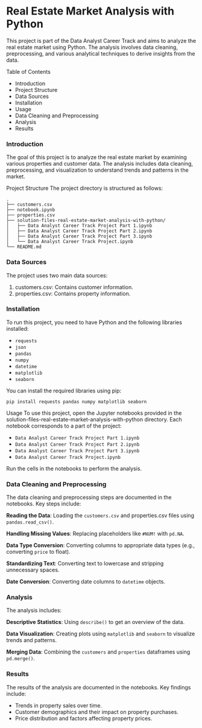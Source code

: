 # Real Estate Market Analysis with Python
This project is part of the Data Analyst Career Track and aims to analyze the real estate market using Python. The analysis involves data cleaning, preprocessing, and various analytical techniques to derive insights from the data.

Table of Contents
- Introduction
- Project Structure
- Data Sources
- Installation
- Usage
- Data Cleaning and Preprocessing
- Analysis
- Results

### Introduction
The goal of this project is to analyze the real estate market by examining various properties and customer data. The analysis includes data cleaning, preprocessing, and visualization to understand trends and patterns in the market.

Project Structure
The project directory is structured as follows:
```
.
├── customers.csv
├── notebook.ipynb
├── properties.csv
├── solution-files-real-estate-market-analysis-with-python/
│   ├── Data Analyst Career Track Project Part 1.ipynb
│   ├── Data Analyst Career Track Project Part 2.ipynb
│   ├── Data Analyst Career Track Project Part 3.ipynb
│   └── Data Analyst Career Track Project.ipynb
└── README.md
```

### Data Sources
The project uses two main data sources:

1. customers.csv: Contains customer information.
2. properties.csv: Contains property information.

### Installation
To run this project, you need to have Python and the following libraries installed:
- `requests`
- `json`
- `pandas`
- `numpy`
- `datetime`
- `matplotlib`
- `seaborn`

You can install the required libraries using pip:

```
pip install requests pandas numpy matplotlib seaborn
```

Usage
To use this project, open the Jupyter notebooks provided in the solution-files-real-estate-market-analysis-with-python directory. Each notebook corresponds to a part of the project:
- ```Data Analyst Career Track Project Part 1.ipynb```
- ```Data Analyst Career Track Project Part 2.ipynb```
- ```Data Analyst Career Track Project Part 3.ipynb```
- ```Data Analyst Career Track Project.ipynb```

Run the cells in the notebooks to perform the analysis.

### Data Cleaning and Preprocessing
The data cleaning and preprocessing steps are documented in the notebooks. Key steps include:

**Reading the Data**: Loading the ```customers.csv``` and properties.csv files using ```pandas.read_csv()```.

**Handling Missing Values**: Replacing placeholders like ```#NUM!``` with ```pd.NA```.

**Data Type Conversion**: Converting columns to appropriate data types (e.g., converting ```price``` to float).

**Standardizing Text**: Converting text to lowercase and stripping unnecessary spaces.

**Date Conversion**: Converting date columns to ```datetime``` objects.

### Analysis
The analysis includes:

**Descriptive Statistics**: Using ```describe()``` to get an overview of the data.

**Data Visualization**: Creating plots using ```matplotlib``` and ```seaborn``` to visualize trends and patterns.

**Merging Data**: Combining the ```customers``` and ```properties``` dataframes using ```pd.merge()```.

### Results
The results of the analysis are documented in the notebooks. Key findings include:

- Trends in property sales over time.
- Customer demographics and their impact on property purchases.
- Price distribution and factors affecting property prices.